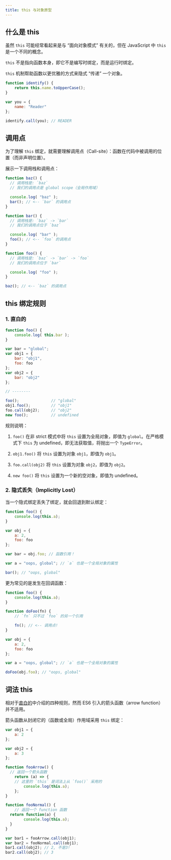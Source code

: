 ```yaml
---
title: this 与对象原型
---
```


## 什么是 this

虽然 `this` 可能经常看起来是与 “面向对象模式” 有关的，但在 JavaScript 中 `this` 是一个不同的概念。

`this` 不是指向函数本身，即它不是编写时绑定，而是运行时绑定。

`this` 机制帮助函数以更优雅的方式来隐式 “传递” 一个对象。

```js
function identify() {
	return this.name.toUpperCase();
}

var you = {
	name: "Reader"
};

identify.call(you); // READER
```



## 调用点

为了理解 `this` 绑定，就需要理解调用点（Call-site）：函数在代码中被调用的位置（而非声明位置）。

展示一下调用栈和调用点：

```js
function baz() {
  // 调用栈是: `baz`
  // 我们的调用点是 global scope（全局作用域）

  console.log( "baz" );
  bar(); // <-- `bar` 的调用点
}

function bar() {
  // 调用栈是: `baz` -> `bar`
  // 我们的调用点位于 `baz`

  console.log( "bar" );
  foo(); // <-- `foo` 的调用点
}

function foo() {
  // 调用栈是: `baz` -> `bar` -> `foo`
  // 我们的调用点位于 `bar`

  console.log( "foo" );
}

baz(); // <-- `baz` 的调用点
```



## this 绑定规则

### 1. 直白的

```js
function foo() {
	console.log( this.bar );
}

var bar = "global";
var obj1 = {
	bar: "obj1",
	foo: foo
};
var obj2 = {
	bar: "obj2"
};

// --------

foo();				// "global"
obj1.foo();			// "obj1"
foo.call(obj2);		// "obj2"
new foo();			// undefined
```

规则说明：

1. `foo()` 在非 strict 模式中将 `this` 设置为全局对象，即值为 `global`。在严格模式下 `this` 为 undefined，即无法获取值，将抛出一个 `TypeError`。

2. `obj1.foo()` 将 `this` 设置为对象 `obj1`，即值为 `obj1`。

3. `foo.call(obj2)` 将 `this` 设置为对象 `obj2`，即值为 `obj2`。

4. `new foo()` 将 `this` 设置为一个新的空对象，即值为 undefined。

### 2. 隐式丢失（Implicitly Lost）

当一个隐式绑定丢失了绑定，就会回退到默认绑定：

```js
function foo() {
	console.log(this.a);
}

var obj = {
	a: 2,
	foo: foo
};

var bar = obj.foo; // 函数引用！

var a = "oops, global"; // `a` 也是一个全局对象的属性

bar(); // "oops, global"
```

更为常见的是发生在回调函数：

```js
function foo() {
	console.log(this.a);
}

function doFoo(fn) {
	// `fn` 只不过 `foo` 的另一个引用

	fn(); // <-- 调用点!
}

var obj = {
	a: 2,
	foo: foo
};

var a = "oops, global"; // `a` 也是一个全局对象的属性

doFoo(obj.foo); // "oops, global"
```



## 词法 this

相对于[直白的](/frontend/javascript/this-and-object-prototypes.html#_1-直白的)中介绍的四种规则，然而 ES6 引入的箭头函数（arrow function）并不适用。

箭头函数从封闭它的（函数或全局）作用域采用 `this` 绑定：

```js
var obj1 = {
	a: 2
};

var obj2 = {
	a: 3
};

function fooArrow() {
  // 返回一个箭头函数
	return (a) => {
    // 这里的 `this` 是词法上从 `foo()` 采用的
		console.log(this.a);
	};
}

function fooNormal() {
	// 返回一个 function 函数
  return function(a) {
		console.log(this.a);
  }
}

var bar1 = fooArrow.call(obj1);
var bar2 = fooNormal.call(obj1);
bar1.call(obj2); // 2, 不是3!
bar2.call(obj2); // 3
```

